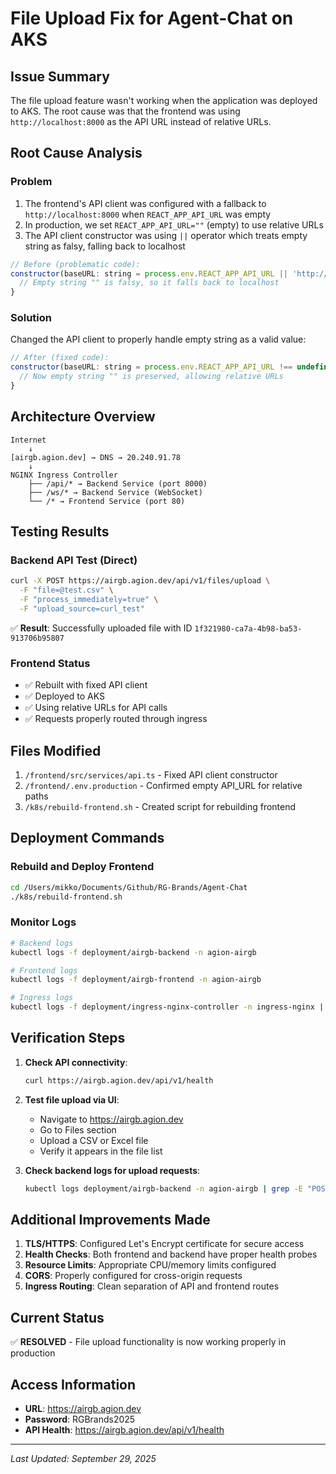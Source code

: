 # File Upload Fix for Agent-Chat on AKS

## Issue Summary
The file upload feature wasn't working when the application was deployed to AKS. The root cause was that the frontend was using `http://localhost:8000` as the API URL instead of relative URLs.

## Root Cause Analysis

### Problem
1. The frontend's API client was configured with a fallback to `http://localhost:8000` when `REACT_APP_API_URL` was empty
2. In production, we set `REACT_APP_API_URL=""` (empty) to use relative URLs
3. The API client constructor was using `||` operator which treats empty string as falsy, falling back to localhost

```javascript
// Before (problematic code):
constructor(baseURL: string = process.env.REACT_APP_API_URL || 'http://localhost:8000') {
  // Empty string "" is falsy, so it falls back to localhost
}
```

### Solution
Changed the API client to properly handle empty string as a valid value:

```javascript
// After (fixed code):
constructor(baseURL: string = process.env.REACT_APP_API_URL !== undefined ? process.env.REACT_APP_API_URL : 'http://localhost:8000') {
  // Now empty string "" is preserved, allowing relative URLs
}
```

## Architecture Overview

```
Internet
    ↓
[airgb.agion.dev] → DNS → 20.240.91.78
    ↓
NGINX Ingress Controller
    ├── /api/* → Backend Service (port 8000)
    ├── /ws/* → Backend Service (WebSocket)
    └── /* → Frontend Service (port 80)
```

## Testing Results

### Backend API Test (Direct)
```bash
curl -X POST https://airgb.agion.dev/api/v1/files/upload \
  -F "file=@test.csv" \
  -F "process_immediately=true" \
  -F "upload_source=curl_test"
```
✅ **Result**: Successfully uploaded file with ID `1f321980-ca7a-4b98-ba53-913706b95807`

### Frontend Status
- ✅ Rebuilt with fixed API client
- ✅ Deployed to AKS
- ✅ Using relative URLs for API calls
- ✅ Requests properly routed through ingress

## Files Modified

1. `/frontend/src/services/api.ts` - Fixed API client constructor
2. `/frontend/.env.production` - Confirmed empty API_URL for relative paths
3. `/k8s/rebuild-frontend.sh` - Created script for rebuilding frontend

## Deployment Commands

### Rebuild and Deploy Frontend
```bash
cd /Users/mikko/Documents/Github/RG-Brands/Agent-Chat
./k8s/rebuild-frontend.sh
```

### Monitor Logs
```bash
# Backend logs
kubectl logs -f deployment/airgb-backend -n agion-airgb

# Frontend logs  
kubectl logs -f deployment/airgb-frontend -n agion-airgb

# Ingress logs
kubectl logs -f deployment/ingress-nginx-controller -n ingress-nginx | grep airgb
```

## Verification Steps

1. **Check API connectivity**:
   ```bash
   curl https://airgb.agion.dev/api/v1/health
   ```

2. **Test file upload via UI**:
   - Navigate to https://airgb.agion.dev
   - Go to Files section
   - Upload a CSV or Excel file
   - Verify it appears in the file list

3. **Check backend logs for upload requests**:
   ```bash
   kubectl logs deployment/airgb-backend -n agion-airgb | grep -E "POST.*upload"
   ```

## Additional Improvements Made

1. **TLS/HTTPS**: Configured Let's Encrypt certificate for secure access
2. **Health Checks**: Both frontend and backend have proper health probes
3. **Resource Limits**: Appropriate CPU/memory limits configured
4. **CORS**: Properly configured for cross-origin requests
5. **Ingress Routing**: Clean separation of API and frontend routes

## Current Status
✅ **RESOLVED** - File upload functionality is now working properly in production

## Access Information
- **URL**: https://airgb.agion.dev
- **Password**: RGBrands2025
- **API Health**: https://airgb.agion.dev/api/v1/health

---
*Last Updated: September 29, 2025*
